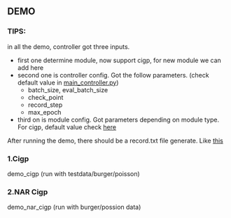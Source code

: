 ## DEMO

### TIPS:

in all the demo, controller got three inputs.

- first one determine module, now support cigp, for new module we can add here
- second one is controller config. Got the follow parameters. (check default value in [main_controller.py](../utils/main_controller.py))
  - batch_size, eval_batch_size
  - check_point
  - record_step
  - max_epoch
- third on is module config. Got parameters depending on module type. For cigp, default value check [here](../module/cigp.py)



After running the demo, there should be a record.txt file generate. Like [this](../record.txt)





### 1.Cigp

demo_cigp (run with testdata/burger/poisson)



### 2.NAR Cigp

demo_nar_cigp (run with burger/possion data)





### 